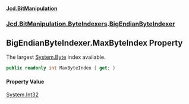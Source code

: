 #### [Jcd.BitManipulation](index.md 'index')
### [Jcd.BitManipulation.ByteIndexers](Jcd.BitManipulation.ByteIndexers.md 'Jcd.BitManipulation.ByteIndexers').[BigEndianByteIndexer](Jcd.BitManipulation.ByteIndexers.BigEndianByteIndexer.md 'Jcd.BitManipulation.ByteIndexers.BigEndianByteIndexer')

## BigEndianByteIndexer.MaxByteIndex Property

The largest [System.Byte](https://docs.microsoft.com/en-us/dotnet/api/System.Byte 'System.Byte') index available.

```csharp
public readonly int MaxByteIndex { get; }
```

#### Property Value
[System.Int32](https://docs.microsoft.com/en-us/dotnet/api/System.Int32 'System.Int32')